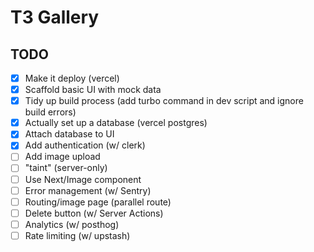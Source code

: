 # T3 Gallery

## TODO

- [x] Make it deploy (vercel)
- [x] Scaffold basic UI with mock data
- [x] Tidy up build process (add turbo command in dev script and ignore build errors)
- [x] Actually set up a database (vercel postgres)
- [x] Attach database to UI
- [x] Add authentication (w/ clerk)
- [ ] Add image upload
- [ ] "taint" (server-only)
- [ ] Use Next/Image component
- [ ] Error management (w/ Sentry)
- [ ] Routing/image page (parallel route)
- [ ] Delete button (w/ Server Actions)
- [ ] Analytics (w/ posthog)
- [ ] Rate limiting (w/ upstash)
